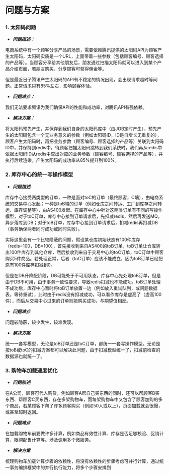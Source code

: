 # 问题与方案

### 1\. 太阳码问题

- **_问题描述：_**

电商系统中有一个顾客分享产品的场景，需要依赖腾讯提供的太阳码API为顾客产生太阳码，太阳码实质是一个URL，上面带着一些参数（包括顾客编号、顾客选择的产品等）。当顾客分享给其他朋友后，朋友通过扫描太阳码就可以进入到某个产品介绍页面，若朋友购买，分享顾客可获得佣金等。

但是最近日子腾讯产生太阳码的API有不稳定的情况出现，会出现请求超时等问题。正常请求只有85%左右，影响顾客体验。

- **_问题难点：_**

我们无法要求腾讯为我们确保API的性能和成功率，对腾讯API有强依赖。

- **_解决方案：_**

将太阳码预先产生，并保存到我们自身的太阳码库中（由JOB定时产生），预先产生的太阳码包含一个无业务意义的参数（例如太阳码ID，ID是自增长无重复的），顾客产生太阳码时，再把业务参数（顾客编号、顾客选择的产品等）关联到太阳码ID中，并保持到redis中。待顾客扫描太阳码跳转到我们系统时，我们再从redis中依据太阳码ID从redis中查出对应的业务参数（顾客编号、顾客选择的产品等），并执行后续渲染。产生太阳码的成功率从85%提升到100%。

### 2\. 库存中心的统一写操作模型

- **_问题描述_**

库存中心接受两类型的订单，一种是面对toC的订单（最终顾客，C端），由电商系统的交易中心发起；一种是toB端的订单（例如仓库之间转运、工厂到库存之间转运、库存调整等），由AS400发起。在库存中心中针对这两类订单有不同的写操作模型，对于toC订单，库存中心接到订单请求后，先扣减redis，然后再发送MQ，异步落库到DB；对于toB订单，库存中心接到订单请求后，扣减redis再扣减DB（事务确保两者同时成功或同时失败）。

实际这里会有一个比较隐蔽的问题，假设某仓库初始状态有100件库存（redis=100，DB=100），首先接收到来自AS400的toB订单，toB订单让仓库转出100件库存到其他仓库，然后接收到来自于交易中心的toC订单，toC订单中顾客购买5件商品。若处理正常，后者（toC订单）应该不能成立，因为toB订单已经把原有100件库存扣减到0。

但是在DB升降配阶段，DB可能处于不可用状态，库存中心先处理toB订单，但是由于DB不可用，由于事务一致性要求，导致redis扣减也不能成功。toB订单处理不成功后，库存中心暂时将toB订单放置一边（例如放入重试队列，或问题数据表，等待重试），此时由于redis没有扣减成功，可以看作库存是虚高了（虚高100件），而后从交易中心过来的订单则能购买成功，与期望值相反。

- **_问题难点_**

问题较隐蔽，较少发生，较难发现。

- **_解决方案_**

统一一套写模型，无论是toB订单还是toC订单，都统一一套写操作模型。无论是按toB或toC的扣减方案都可以解决此问题，由于扣减模型统一了，扣减前检查的数据源也就统一了。

### 3\. 购物车加载速度优化

- **_问题描述_**

在A公司，顾客可代人购货，例如顾客A帮自己买东西的同时，还可以帮顾客B买东西、帮顾客C买东西，存在多架购物车，而每架购物车中又包含了顾客加购的多个商品，若某顾客下帮了许多顾客购买（例如50人或以上），页面加载就会很慢，或甚至超时返回。

- **_问题难点_**

在加载购物车前要做许多计算，例如商品有效性计算、库存是否足够校验、促销计算、限购配售计算等。涉及调用多个微服务。

- **_解决方案_**

梳理购物车加载计算步骤的依赖性，将没有依赖性的步骤考虑可并行计算，通过统一事务编排框架中的并行执行能力，将多个步骤安排到